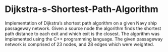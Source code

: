 # Dijkstra-s-Shortest-Path-Algorithm
Implementation of Dijkstra’s shortest path algorithm on a given Navy ship passageway network. Given a source node the algorithm finds the shortest path distance to each exit and which exit is the closest. The algorithm was implemented using the C++ programming language. The given passageway network is comprised of 23 nodes, and 28 edges which were weighted.
